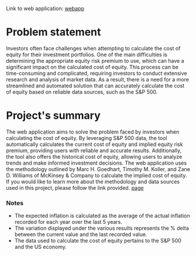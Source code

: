 Link to web application: [webapp](https://ludovicolc-real-cost-of-equity-details-qbq9rc.streamlit.app/)

# Problem statement
Investors often face challenges when attempting to calculate the cost of equity for their investment portfolios. One of the main difficulties is determining the appropriate equity risk premium to use, which can have a significant impact on the calculated cost of equity. This process can be time-consuming and complicated, requiring investors to conduct extensive research and analysis of market data. As a result, there is a need for a more streamlined and automated solution that can accurately calculate the cost of equity based on reliable data sources, such as the S&P 500.

# Project's summary
The web application aims to solve the problem faced by investors when calculating the cost of equity. By leveraging S&P 500 data, the tool automatically calculates the current cost of equity and implied equity risk premium, providing users with reliable and accurate results. Additionally, the tool also offers the historical cost of equity, allowing users to analyze trends and make informed investment decisions. 
The web application uses the methodology outlined by Marc H. Goedhart, Timothy M. Koller, and Zane D. Williams of McKinsey & Company to calculate the implied cost of equity. If you would like to learn more about the methodology and data sources used in this project, please follow the link provided.
[page](https://www.mckinsey.com/business-functions/strategy-and-corporate-finance/our-insights/the-real-cost-of-equity)


### Notes
* The expected inflation is calculated as the average of the actual inflation recorded for each year over the last 5 years.
* The variation displayed under the various results represents the % delta between the current value and the last recorded value.
* The data used to calculate the cost of equity pertains to the S&P 500 and the US economy.
